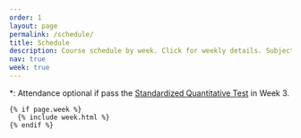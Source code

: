 ```yaml
---
order: 1
layout: page
permalink: /schedule/
title: Schedule
description: Course schedule by week. Click for weekly details. Subject to change.
nav: true
week: true
---
```


<!-- A typical weekly session will have three components:

1. **Lecture on reading materials and statistics.** During the first hour, I will typically give a lecture to cover the major points of the week. I will also answer any of your questions.

2. **In class practice on empirical methods.** We will solve problems and practice empirical methods in class.

3. **In class preparation and presentation.** The last hour helps you prepare your replication project. -->

\*\: Attendance optional if pass the [Standardized Quantitative Test](/test_quant/) in Week 3.

<div class="post">

    {% if page.week %}
      {% include week.html %}
    {% endif %}

</div>
